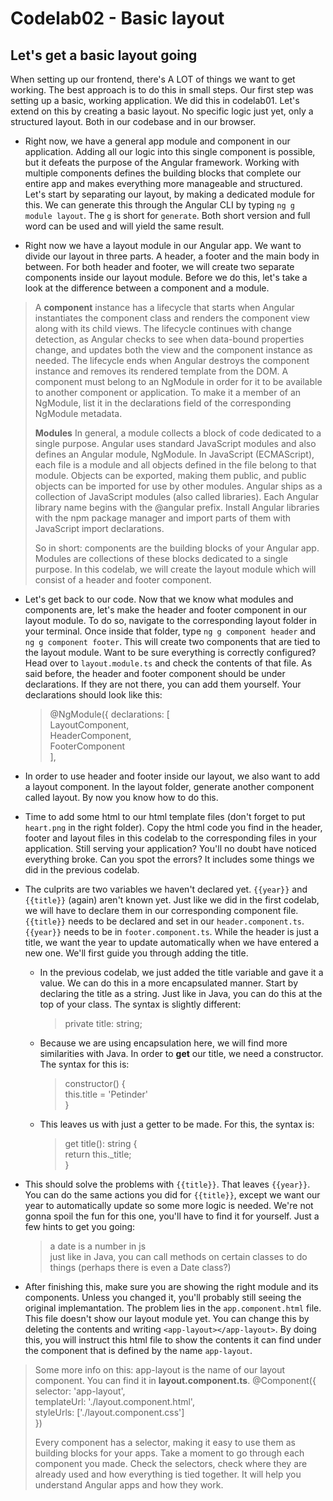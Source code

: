 # Codelab02 - Basic layout

## Let's get a basic layout going

When setting up our frontend, there's A LOT of things we want to get working. The best approach is to do this in small steps. Our first step was setting
up a basic, working application. We did this in codelab01. Let's extend on this by creating a basic layout. No specific logic just yet,
only a structured layout. Both in our codebase and in our browser.

- Right now, we have a general app module and component in our application. Adding all our logic into this single component is possible, but it defeats the 
purpose of the Angular framework. Working with multiple components defines the building blocks that complete our entire app and makes everything more 
  manageable and structured. Let's start by separating our layout, by making a dedicated module for this. We can generate this through the Angular CLI by typing 
  ``ng g module layout``. The ``g`` is short for ``generate``. Both short version and full word can be used and will yield the same result.
  

- Right now we have a layout module in our Angular app. We want to divide our layout in three parts. A header, a footer and the main body in between. For both header and footer,
we will create two separate components inside our layout module. Before we do this, let's take a look at the difference between a component and a module. 
  
>A **component** instance has a lifecycle that starts when Angular instantiates the component class and renders the component view along with its child views. The lifecycle continues
with change detection, as Angular checks to see when data-bound properties change, and updates both the view and the component instance as needed. The lifecycle ends when Angular
destroys the component instance and removes its rendered template from the DOM. A component must belong to an NgModule in order for it to be available to another component or application. 
> To make it a member of an NgModule, list it in the declarations field of the corresponding NgModule metadata.
> 
> **Modules**
In general, a module collects a block of code dedicated to a single purpose. Angular uses standard JavaScript modules and also defines an Angular module, NgModule.
In JavaScript (ECMAScript), each file is a module and all objects defined in the file belong to that module. Objects can be exported, making them public, and public objects can be imported for use by other modules.
Angular ships as a collection of JavaScript modules (also called libraries). Each Angular library name begins with the @angular prefix. Install Angular libraries with the npm package manager and import parts of them with JavaScript import declarations.
> 
> So in short: components are the building blocks of your Angular app. Modules are collections of these blocks dedicated to a single purpose. In this codelab, we will create the layout module which will consist of a header and footer component.

- Let's get back to our code. Now that we know what modules and components are, let's make the header and footer component in our layout module. To do so, navigate to the corresponding layout folder in your terminal. Once inside that folder, type
``ng g component header`` and ``ng g component footer``. This will create two components that are tied to the layout module. Want to be sure everything is correctly configured? Head over to ``layout.module.ts`` and check the contents of that file. 
  As said before, the header and footer component should be under declarations. If they are not there, you can add them yourself. Your declarations should look like this:
  > @NgModule({ 
  > declarations: [ <br>
  LayoutComponent,<br>
  HeaderComponent,<br>
  FooterComponent<br>
  ],
  
- In order to use header and footer inside our layout, we also want to add a layout component. In the layout folder, generate another component called layout. By now you know how to do this.
  

- Time to add some html to our html template files (don't forget to put ``heart.png`` in the right folder). Copy the html code you find in the header, footer and layout files in this codelab to the corresponding files in your application. Still serving your application? You'll no doubt have noticed everything broke.
Can you spot the errors? It includes some things we did in the previous codelab.
  
  
- The culprits are two variables we haven't declared yet. ``{{year}}`` and ``{{title}}`` (again) aren't known yet. Just like we did in the first codelab, we will have to declare them in our corresponding component file. ``{{title}}`` needs to be declared and set 
in our ``header.component.ts``. ``{{year}}`` needs to be in ``footer.component.ts``. While the header is just a title, we want the year to update automatically when we have entered a new one. We'll first guide you through adding the title. 
  * In the previous codelab, we just
  added the title variable and gave it a value. We can do this in a more encapsulated manner. Start by declaring the title as a string. Just like in Java, you can do this at the top of your class. The syntax is slightly different: 
    >private title: string;
  * Because we are using encapsulation here, we will find more similarities with Java. In order to **get** our title, we need a constructor. The syntax for this is: 
    >constructor() {<br> this.title = 'Petinder'<br> }
  * This leaves us with just a getter to be made. For this, the syntax is:
    > get title(): string {<br>
    return this._title;<br>
    }
     
- This should solve the problems with ``{{title}}``. That leaves ``{{year}}``. You can do the same actions you did for ``{{title}}``, except we want our year to automatically update so some more logic is needed. We're not gonna spoil the fun for this one, you'll have to find
it for yourself. Just a few hints to get you going:
  > a date is a number in js<br>
  > just like in Java, you can call methods on certain classes to do things (perhaps there is even a Date class?)
   
- After finishing this, make sure you are showing the right module and its components. Unless you changed it, you'll probably still seeing the original implemantation. The problem lies in the ``app.component.html`` file. This file doesn't show our layout module yet. You can change this by deleting the contents and writing
``<app-layout></app-layout>``. By doing this, you will instruct this html file to show the contents it can find under the component that is defined by the name ``app-layout``.
  
> Some more info on this: app-layout is the name of our layout component. You can find it in **layout.component.ts**.
> @Component({<br>
selector: 'app-layout',<br>
templateUrl: './layout.component.html',<br>
styleUrls: ['./layout.component.css']<br>
})
> 
> Every component has a selector, making it easy to use them as building blocks for your apps. Take a moment to go through each component you made. Check the selectors, check where they are already used and how
> everything is tied together. It will help you understand Angular apps and how they work.
